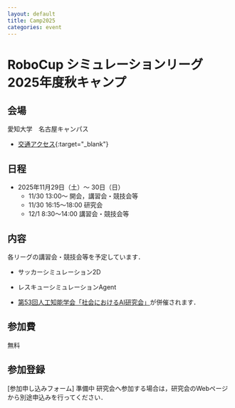 ```yaml
---
layout: default
title: Camp2025
categories: event
---
```


# RoboCup シミュレーションリーグ 2025年度秋キャンプ

## 会場

愛知大学　名古屋キャンパス

- [交通アクセス](https://www.aichi-u.ac.jp/guide/access#b-407288){:target="_blank"}

## 日程

- 2025年11月29日（土）〜 30日（日）
  - 11/30 13:00〜 開会，講習会・競技会等
  - 11/30 16:15〜18:00 研究会
  - 12/1 8:30〜14:00 講習会・競技会等 

## 内容

各リーグの講習会・競技会等を予定しています．

- サッカーシミュレーション2D

- レスキューシミュレーションAgent

- [第53回人工知能学会「社会におけるAI研究会」](https://sites.google.com/site/jsaisigsai/%E7%A0%94%E7%A9%B6%E4%BC%9A%E6%B4%BB%E5%8B%95/meeting-2025-11)が併催されます．


## 参加費

無料

## 参加登録

[参加申し込みフォーム] 準備中
研究会へ参加する場合は，研究会のWebページから別途申込みを行ってください．
